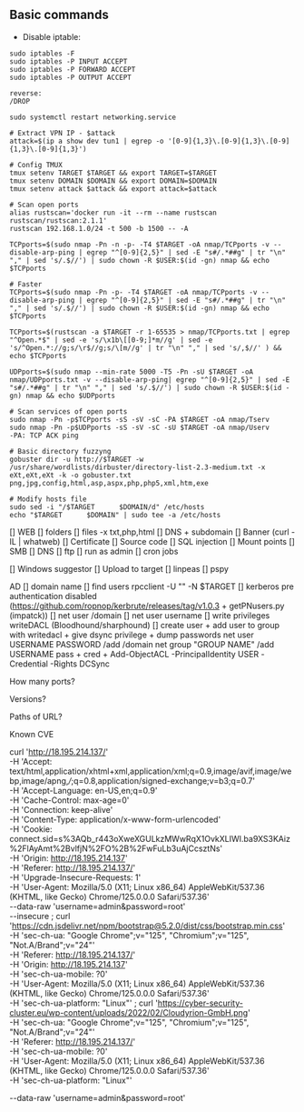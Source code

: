 ## Basic commands

- Disable iptable: 
```
sudo iptables -F
sudo iptables -P INPUT ACCEPT
sudo iptables -P FORWARD ACCEPT
sudo iptables -P OUTPUT ACCEPT

reverse:
/DROP

sudo systemctl restart networking.service
```

```
# Extract VPN IP - $attack
attack=$(ip a show dev tun1 | egrep -o '[0-9]{1,3}\.[0-9]{1,3}\.[0-9]{1,3}\.[0-9]{1,3}')

# Config TMUX
tmux setenv TARGET $TARGET && export TARGET=$TARGET
tmux setenv DOMAIN $DOMAIN && export DOMAIN=$DOMAIN
tmux setenv attack $attack && export attack=$attack

# Scan open ports
alias rustscan='docker run -it --rm --name rustscan rustscan/rustscan:2.1.1'
rustscan 192.168.1.0/24 -t 500 -b 1500 -- -A

TCPports=$(sudo nmap -Pn -n -p- -T4 $TARGET -oA nmap/TCPports -v --disable-arp-ping | egrep "^[0-9]{2,5}" | sed -E "s#/.*##g" | tr "\n" "," | sed 's/.$//') | sudo chown -R $USER:$(id -gn) nmap && echo $TCPports

# Faster
TCPports=$(sudo nmap -Pn -p- -T4 $TARGET -oA nmap/TCPports -v --disable-arp-ping | egrep "^[0-9]{2,5}" | sed -E "s#/.*##g" | tr "\n" "," | sed 's/.$//') | sudo chown -R $USER:$(id -gn) nmap && echo $TCPports

TCPports=$(rustscan -a $TARGET -r 1-65535 > nmap/TCPports.txt | egrep  "^Open.*$" | sed -e 's/\x1b\[[0-9;]*m//g' | sed -e 's/^Open.*://g;s/\r$//g;s/\[m//g' | tr "\n" "," | sed 's/,$//' ) && echo $TCPports

UDPports=$(sudo nmap --min-rate 5000 -T5 -Pn -sU $TARGET -oA nmap/UDPports.txt -v --disable-arp-ping| egrep "^[0-9]{2,5}" | sed -E "s#/.*##g" | tr "\n" "," | sed 's/.$//') | sudo chown -R $USER:$(id -gn) nmap && echo $UDPports

# Scan services of open ports
sudo nmap -Pn -p$TCPports -sS -sV -sC -PA $TARGET -oA nmap/Tserv
sudo nmap -Pn -p$UDPports -sS -sV -sC -sU $TARGET -oA nmap/Userv
-PA: TCP ACK ping

# Basic directory fuzzyng
gobuster dir -u http://$TARGET -w /usr/share/wordlists/dirbuster/directory-list-2.3-medium.txt -x eXt,eXt,eXt -k -o gobuster.txt
png,jpg,config,html,asp,aspx,php,php5,xml,htm,exe

# Modify hosts file
sudo sed -i "/$TARGET      $DOMAIN/d" /etc/hosts
echo "$TARGET      $DOMAIN" | sudo tee -a /etc/hosts
```

[] WEB
    [] folders 
    [] files -x txt,php,html
    [] DNS + subdomain
    [] Banner (curl -IL | whatweb)
    [] Certificate
    [] Source code
    [] SQL injection
[] Mount points
[] SMB
[] DNS
[] ftp
[] run as admin
[] cron jobs

[] Windows suggestor
[] Upload to target
    [] linpeas
    [] pspy

AD
    [] domain name
    [] find users rpcclient -U "" -N $TARGET
    [] kerberos pre authentication disabled (https://github.com/ropnop/kerbrute/releases/tag/v1.0.3 + getPNusers.py (impatck))
    [] net user /domain
    [] net user username
    [] write privileges writeDACL (Bloodhound/sharphound)
        [] create user + add user to group with writedacl + give dsync privilege + dump passwords
        net user USERNAME PASSWORD /add /domain
        net group "GROUP NAME" /add USERNAME
        pass + cred + Add-ObjectACL -PrincipalIdentity USER -Credential -Rights DCSync

How many ports?

Versions?

Paths of URL?

Known CVE



curl 'http://18.195.214.137/' \
  -H 'Accept: text/html,application/xhtml+xml,application/xml;q=0.9,image/avif,image/webp,image/apng,*/*;q=0.8,application/signed-exchange;v=b3;q=0.7' \
  -H 'Accept-Language: en-US,en;q=0.9' \
  -H 'Cache-Control: max-age=0' \
  -H 'Connection: keep-alive' \
  -H 'Content-Type: application/x-www-form-urlencoded' \
  -H 'Cookie: connect.sid=s%3AQb_r443oXweXGULkzMWwRqX1OvkXLIWI.ba9XS3KAiz%2FlAyAmt%2BvlfjN%2FO%2B%2FwFuLb3uAjCcsztNs' \
  -H 'Origin: http://18.195.214.137' \
  -H 'Referer: http://18.195.214.137/' \
  -H 'Upgrade-Insecure-Requests: 1' \
  -H 'User-Agent: Mozilla/5.0 (X11; Linux x86_64) AppleWebKit/537.36 (KHTML, like Gecko) Chrome/125.0.0.0 Safari/537.36' \
  --data-raw 'username=admin&password=root' \
  --insecure ;
curl 'https://cdn.jsdelivr.net/npm/bootstrap@5.2.0/dist/css/bootstrap.min.css' \
  -H 'sec-ch-ua: "Google Chrome";v="125", "Chromium";v="125", "Not.A/Brand";v="24"' \
  -H 'Referer: http://18.195.214.137/' \
  -H 'Origin: http://18.195.214.137' \
  -H 'sec-ch-ua-mobile: ?0' \
  -H 'User-Agent: Mozilla/5.0 (X11; Linux x86_64) AppleWebKit/537.36 (KHTML, like Gecko) Chrome/125.0.0.0 Safari/537.36' \
  -H 'sec-ch-ua-platform: "Linux"' ;
curl 'https://cyber-security-cluster.eu/wp-content/uploads/2022/02/Cloudyrion-GmbH.png' \
  -H 'sec-ch-ua: "Google Chrome";v="125", "Chromium";v="125", "Not.A/Brand";v="24"' \
  -H 'Referer: http://18.195.214.137/' \
  -H 'sec-ch-ua-mobile: ?0' \
  -H 'User-Agent: Mozilla/5.0 (X11; Linux x86_64) AppleWebKit/537.36 (KHTML, like Gecko) Chrome/125.0.0.0 Safari/537.36' \
  -H 'sec-ch-ua-platform: "Linux"'

  --data-raw 'username=admin&password=root'